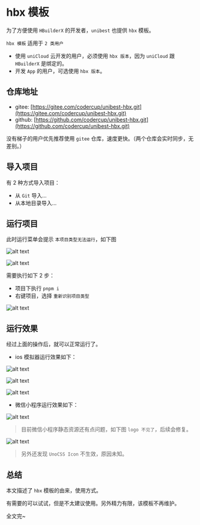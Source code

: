 # hbx 模板

为了方便使用 `HBuilderX` 的开发者，`unibest` 也提供 `hbx` 模板。

`hbx 模板` 适用于 `2 类用户`

- 使用 `uniCloud` 云开发的用户，必须使用 `hbx 版本`，因为 `uniCloud` 跟 `HBuilderX` 是绑定的。
- 开发 `App` 的用户，可选使用 `hbx 版本`。

## 仓库地址

- gitee: [https://gitee.com/codercup/unibest-hbx.git](https://gitee.com/codercup/unibest-hbx.git)
- github: [https://github.com/codercup/unibest-hbx.git](https://github.com/codercup/unibest-hbx.git)

没有梯子的用户优先推荐使用 `gitee` 仓库，速度更快。（两个仓库会实时同步，无差别。）

## 导入项目

有 2 种方式导入项目：

- 从 `Git` 导入...
- 从本地目录导入...

## 运行项目

此时运行菜单会提示 `本项目类型无法运行`，如下图

![alt text](./assets/13-1.png)

![alt text](./assets/13-2.png)

需要执行如下 2 步：

- 项目下执行 `pnpm i`
- 右键项目，选择 `重新识别项目类型`

![alt text](./assets/13-3.png)

## 运行效果

经过上面的操作后，就可以正常运行了。

- ios 模拟器运行效果如下：

![alt text](./assets/13-4.png)

![alt text](./assets/13-5.png)

![alt text](./assets/13-6.png)

- 微信小程序运行效果如下：

![alt text](./assets/13-7.png)

> 目前微信小程序静态资源还有点问题，如下图 `logo 不见了`，后续会修复。

![alt text](./assets/13-8.png)

> 另外还发现 `UnoCSS Icon` 不生效，原因未知。

## 总结

本文描述了 `hbx` 模板的由来，使用方式。

有需要的可以试试，但是不太建议使用。另外精力有限，该模板不再维护。

全文完~
